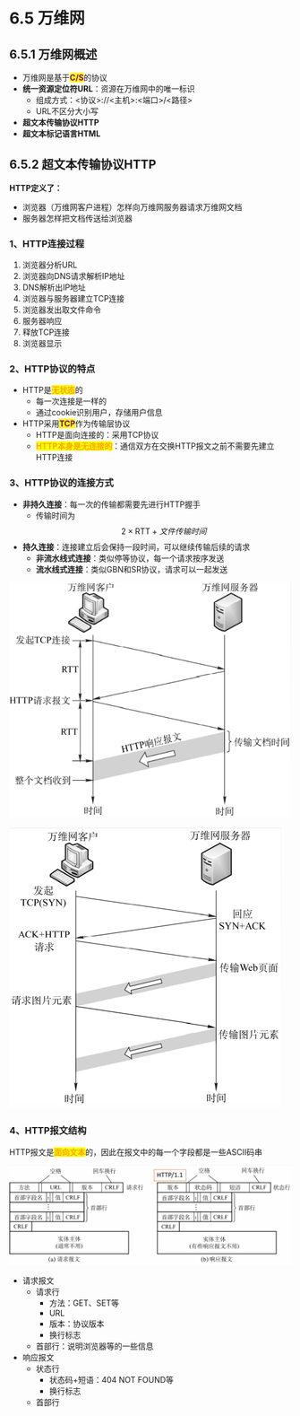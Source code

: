 # 6.5 万维网

## 6.5.1 万维网概述

- 万维网是基于<mark style="color:purple;">**C/S**</mark>的协议
- **统一资源定位符URL**：资源在万维网中的唯一标识
  - 组成方式：<协议>://<主机>:<端口>/<路径>
  - URL不区分大小写
- **超文本传输协议HTTP**
- **超文本标记语言HTML**

## 6.5.2 超文本传输协议HTTP

**HTTP定义了：**

- 浏览器（万维网客户进程）怎样向万维网服务器请求万维网文档
- 服务器怎样把文档传送给浏览器

### 1、HTTP连接过程

1. 浏览器分析URL
2. 浏览器向DNS请求解析IP地址
3. DNS解析出IP地址
4. 浏览器与服务器建立TCP连接
5. 浏览器发出取文件命令
6. 服务器响应
7. 释放TCP连接
8. 浏览器显示

### 2、HTTP协议的特点

- HTTP是<mark style="color:orange;">**无状态**</mark>的
  - 每一次连接是一样的
  - 通过cookie识别用户，存储用户信息
- HTTP采用<mark style="color:purple;">**TCP**</mark>作为传输层协议
  - HTTP是面向连接的：采用TCP协议
  - <mark style="color:orange;">**HTTP本身是无连接的**</mark>：通信双方在交换HTTP报文之前不需要先建立HTTP连接

### 3、HTTP协议的连接方式

- **非持久连接**：每一次的传输都需要先进行HTTP握手
  - 传输时间为$$2\times \text{RTT}+文件传输时间$$
- **持久连接**：连接建立后会保持一段时间，可以继续传输后续的请求
  - **非流水线式连接**：类似停等协议，每一个请求按序发送
  - **流水线式连接**：类似GBN和SR协议，请求可以一起发送

![非持久连接](../.gitbook/assets/非持久连接.png)

![持久连接](../.gitbook/assets/持久连接.png)

### 4、HTTP报文结构

HTTP报文是<mark style="color:orange;">**面向文本**</mark>的，因此在报文中的每一个字段都是一些ASCII码串

![HTTP报文格式](../.gitbook/assets/HTTP报文格式.png)

- 请求报文
  - 请求行
    - 方法：GET、SET等
    - URL
    - 版本：协议版本
    - 换行标志
  - 首部行：说明浏览器等的一些信息
- 响应报文
  - 状态行
    - 状态码+短语：404 NOT FOUND等
    - 换行标志
  - 首部行

